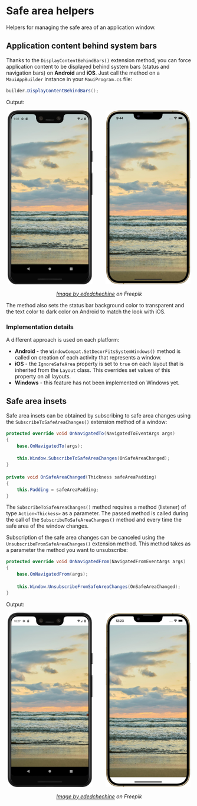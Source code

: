 # Safe area helpers

Helpers for managing the safe area of an application window.

## Application content behind system bars

Thanks to the `DisplayContentBehindBars()` extension method, you can force application content to be displayed behind system bars (status and navigation bars) on **Android** and **iOS**. Just call the method on a `MauiAppBuilder` instance in your `MauiProgram.cs` file:

```csharp
builder.DisplayContentBehindBars();
```

Output:

<p align="center">
    <img src="../images/pixel_behind_bars_image.png" data-canonical-src="../images/pixel_behind_bars_image.png" width="230" />
    &nbsp;&nbsp;&nbsp;&nbsp;&nbsp;&nbsp;&nbsp;
    <img src="../images/iphone_behind_bars_image.png" data-canonical-src="../images/iphone_behind_bars_image.png" width="230" />
</p>

<p align="center">
    <em><a href="https://www.freepik.com/free-photo/sandy-beach-sunset-sea-with-colorful-clouds-orange-sunlight-vertical-frame-autumn-sunsets-early-autumn-velvet-season-idea-background-splash-screen_31598694.htm#query=maui&position=2&from_view=search">Image by ededchechine</a> on Freepik</em>
</p>

The method also sets the status bar background color to transparent and the text color to dark color on Android to match the look with iOS.

> 

### Implementation details

A different approach is used on each platform:

- **Android** - the `WindowCompat.SetDecorFitsSystemWindows()` method is called on creation of each activity that represents a window.
- **iOS** - the `IgnoreSafeArea` property is set to `true` on each layout that is inherited from the `Layout` class. This overrides set values of this property on all layouts.
- **Windows** - this feature has not been implemented on Windows yet.

## Safe area insets

Safe area insets can be obtained by subscribing to safe area changes using the `SubscribeToSafeAreaChanges()` extension method of a window:

```csharp
protected override void OnNavigatedTo(NavigatedToEventArgs args)
{
    base.OnNavigatedTo(args);

    this.Window.SubscribeToSafeAreaChanges(OnSafeAreaChanged);
}

private void OnSafeAreaChanged(Thickness safeAreaPadding)
{
    this.Padding = safeAreaPadding;
}
```

The `SubscribeToSafeAreaChanges()` method requires a method (listener) of type `Action<Thickess>` as a parameter. The passed method is called during the call of the `SubscribeToSafeAreaChanges()` method and every time the safe area of the window changes.

Subscription of the safe area changes can be canceled using the `UnsubscribeFromSafeAreaChanges()` extension method. This method takes as a parameter the method you want to unsubscribe:

```csharp
protected override void OnNavigatedFrom(NavigatedFromEventArgs args)
{
    base.OnNavigatedFrom(args);

    this.Window.UnsubscribeFromSafeAreaChanges(OnSafeAreaChanged);
}
```

Output:

<p align="center">
    <img src="../images/pixel_safe_area_image.png" data-canonical-src="../images/pixel_safe_area_image.png" width="230" />
    &nbsp;&nbsp;&nbsp;&nbsp;&nbsp;&nbsp;&nbsp;
    <img src="../images/iphone_safe_area_image.png" data-canonical-src="../images/iphone_safe_area_image.png" width="230" />
</p>

<p align="center">
    <em><a href="https://www.freepik.com/free-photo/sandy-beach-sunset-sea-with-colorful-clouds-orange-sunlight-vertical-frame-autumn-sunsets-early-autumn-velvet-season-idea-background-splash-screen_31598694.htm#query=maui&position=2&from_view=search">Image by ededchechine</a> on Freepik</em>
</p>